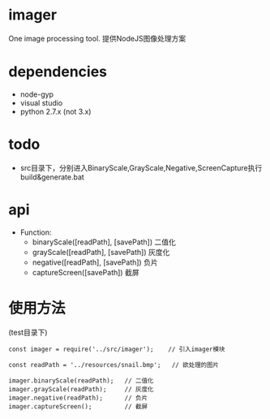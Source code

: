 # imager
One image processing tool.
提供NodeJS图像处理方案

# dependencies
- node-gyp
- visual studio
- python 2.7.x (not 3.x)

# todo
- src目录下，分别进入BinaryScale,GrayScale,Negative,ScreenCapture执行build&generate.bat

# api
- Function:
    - binaryScale([readPath], [savePath]) 二值化
    - grayScale([readPath], [savePath]) 灰度化
    - negative([readPath], [savePath]) 负片
    - captureScreen([savePath]) 截屏

# 使用方法
(test目录下)
```
const imager = require('../src/imager');    // 引入imager模块

const readPath = '../resources/snail.bmp';   // 欲处理的图片

imager.binaryScale(readPath);   // 二值化
imager.grayScale(readPath);     // 灰度化
imager.negative(readPath);      // 负片
imager.captureScreen();         // 截屏

```